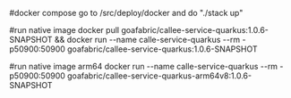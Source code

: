 #docker compose
go to /src/deploy/docker and do "./stack up"

#run native image
docker pull goafabric/callee-service-quarkus:1.0.6-SNAPSHOT && docker run --name calle-service-quarkus --rm -p50900:50900 goafabric/callee-service-quarkus:1.0.6-SNAPSHOT

#run native image arm64
docker run --name calle-service-quarkus --rm -p50900:50900 goafabric/callee-service-quarkus-arm64v8:1.0.6-SNAPSHOT

